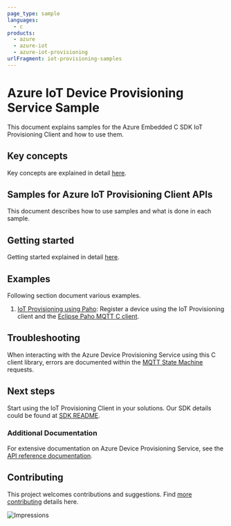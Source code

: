 ```yaml
---
page_type: sample
languages:
  - c
products:
  - azure
  - azure-iot
  - azure-iot-provisioning
urlFragment: iot-provisioning-samples
---
```


# Azure IoT Device Provisioning Service Sample

This document explains samples for the Azure Embedded C SDK IoT Provisioning Client and how to use them.

## Key concepts

Key concepts are explained in detail [here][SDK_README_KEY_CONCEPTS].

## Samples for Azure IoT Provisioning Client APIs

This document describes how to use samples and what is done in each sample.

## Getting started

Getting started explained in detail [here][SDK_README_GETTING_STARTED].

## Examples

   Following section document various examples.

1. [IoT Provisioning using Paho][samples_paho]: Register a device using the IoT Provisioning client and the [Eclipse Paho MQTT C client][Eclipse_Paho].

## Troubleshooting

When interacting with the Azure Device Provisioning Service using this C client library, errors are documented within the [MQTT State Machine][error_codes] requests.

## Next steps

Start using the IoT Provisioning Client in your solutions. Our SDK details could be found at [SDK README][IOT_CLIENT_README].

### Additional Documentation

For extensive documentation on Azure Device Provisioning Service, see the [API reference documentation][iot_provisioning_mqtt].

## Contributing

This project welcomes contributions and suggestions. Find [more contributing][SDK_README_CONTRIBUTING] details here.

<!-- LINKS -->
[IOT_CLIENT_README]: ../../README.md
[SDK_README_CONTRIBUTING]:../../README.md#contributing
[SDK_README_GETTING_STARTED]: ../../README.md#getting-started
[SDK_README_KEY_CONCEPTS]: ../../README.md#key-concepts
[samples_paho]: src/paho_iot_provisioning_example.c
[iot_provisioning_mqtt]: https://docs.microsoft.com/en-us/azure/iot-dps/iot-dps-mqtt-support
[error_codes]: ../../doc/mqtt_state_machine.md#IoT-Service-Errors
[Eclipse_Paho]: https://www.eclipse.org/paho/clients/c/

![Impressions](https://azure-sdk-impressions.azurewebsites.net/api/impressions/azure-sdk-for-c%2Fsdk%2Fiot%2Fprovisioning%2Fsamples%2FREADME.png)
